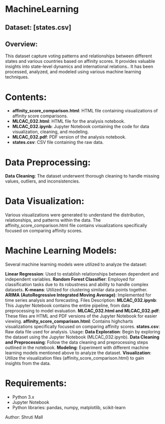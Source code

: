 # MachineLearning
## Dataset: [states.csv]

## Overview:
This dataset capture voting patterns and relationships between different states and various countries based on affinity scores. It provides valuable insights into state-level dynamics and international relations.. It has been processed, analyzed, and modeled using various machine learning techniques.

# Contents:
- **affinity_score_comparison.html**: HTML file containing visualizations of affinity score comparisons.
- **MLCAC_032.html**: HTML file for the analysis notebook.
- **MLCAC_032.ipynb**: Jupyter Notebook containing the code for data visualization, cleaning, and modeling.
- **MLCAC_032.pdf**: PDF version of the analysis notebook.
- **states.csv**: CSV file containing the raw data.
# Data Preprocessing:
**Data Cleaning**: The dataset underwent thorough cleaning to handle missing values, outliers, and inconsistencies.

# Data Visualization:
Various visualizations were generated to understand the distribution, relationships, and patterns within the data.
The affinity_score_comparison.html file contains visualizations specifically focused on comparing affinity scores.

# Machine Learning Models:
Several machine learning models were utilized to analyze the dataset:

**Linear Regression**: Used to establish relationships between dependent and independent variables.
**Random Forest Classifier**: Employed for classification tasks due to its robustness and ability to handle complex datasets.
**K-means**: Utilized for clustering similar data points together.
**ARIMA (AutoRegressive Integrated Moving Average)**: Implemented for time series analysis and forecasting.
Files Description:
**MLCAC_032.ipynb**: This Jupyter Notebook contains the entire pipeline, from data preprocessing to model evaluation.
**MLCAC_032.html and MLCAC_032.pdf**: These files are HTML and PDF versions of the Jupyter Notebook for easier viewing.
**affinity_score_comparison.html**: Contains highcharts visualizations specifically focused on comparing affinity scores.
**states.csv**: Raw data file used for analysis.
Usage:
**Data Exploration**: Begin by exploring the dataset using the Jupyter Notebook (MLCAC_032.ipynb).
**Data Cleaning and Preprocessing**: Follow the data cleaning and preprocessing steps outlined in the notebook.
**Modeling**: Experiment with different machine learning models mentioned above to analyze the dataset.
**Visualization**: Utilize the visualization files (affinity_score_comparison.html) to gain insights from the data.
# Requirements:
- Python 3.x
- Jupyter Notebook
- Python libraries: pandas, numpy, matplotlib, scikit-learn

Author:
Shruti Mall

